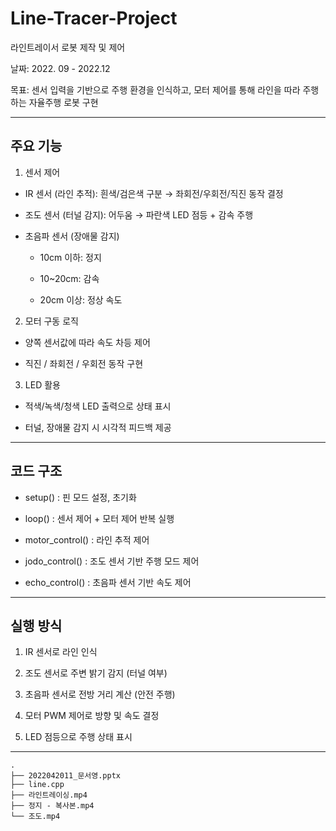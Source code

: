 # Line-Tracer-Project
라인트레이서 로봇 제작 및 제어

날짜: 2022. 09 - 2022.12

목표: 센서 입력을 기반으로 주행 환경을 인식하고, 모터 제어를 통해 라인을 따라 주행하는 자율주행 로봇 구현


---

## 주요 기능

1. 센서 제어

- IR 센서 (라인 추적): 흰색/검은색 구분 → 좌회전/우회전/직진 동작 결정

- 조도 센서 (터널 감지): 어두움 → 파란색 LED 점등 + 감속 주행

- 초음파 센서 (장애물 감지)

  - 10cm 이하: 정지

  - 10~20cm: 감속

  - 20cm 이상: 정상 속도

2. 모터 구동 로직

- 양쪽 센서값에 따라 속도 차등 제어

- 직진 / 좌회전 / 우회전 동작 구현

3. LED 활용

- 적색/녹색/청색 LED 출력으로 상태 표시

- 터널, 장애물 감지 시 시각적 피드백 제공

---
## 코드 구조

- setup() : 핀 모드 설정, 초기화

- loop() : 센서 제어 + 모터 제어 반복 실행

- motor_control() : 라인 추적 제어

- jodo_control() : 조도 센서 기반 주행 모드 제어

- echo_control() : 초음파 센서 기반 속도 제어

---
## 실행 방식

1. IR 센서로 라인 인식

2. 조도 센서로 주변 밝기 감지 (터널 여부)

3. 초음파 센서로 전방 거리 계산 (안전 주행)

4. 모터 PWM 제어로 방향 및 속도 결정

5. LED 점등으로 주행 상태 표시

---

``` Line Tracer Project
.
├── 2022042011_문서영.pptx
├── line.cpp
├── 라인트레이싱.mp4
├── 정지 - 복사본.mp4
└── 조도.mp4
